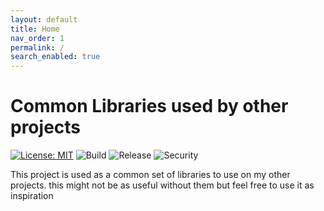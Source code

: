 ```yaml
---
layout: default
title: Home
nav_order: 1
permalink: /
search_enabled: true
---
```

# Common Libraries used by other projects

[![License: MIT](https://img.shields.io/badge/License-MIT-blue.svg)](https://opensource.org/licenses/MIT) ![Build](https://github.com/cjlapao/common-go/workflows/Build/badge.svg) ![Release](https://github.com/cjlapao/common-go/workflows/Release/badge.svg) ![Security](https://github.com/cjlapao/common-go/workflows/CodeQL/badge.svg)  

This project is used as a common set of libraries to use on my other projects. this might not be as useful without them but feel free to use it as inspiration